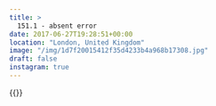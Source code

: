 ```yaml
---
title: >
  151.1 - absent error
date: 2017-06-27T19:28:51+00:00
location: "London, United Kingdom"
image: "/img/1d7f20015412f35d4233b4a968b17308.jpg"
draft: false
instagram: true
---
```


{{<photo src="/img/1d7f20015412f35d4233b4a968b17308.jpg">}}
